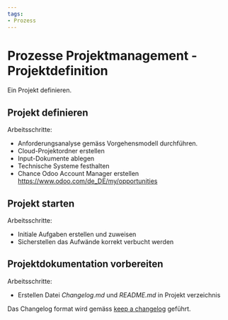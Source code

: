 ```yaml
---
tags:
- Prozess
---
```

# Prozesse Projektmanagement - Projektdefinition
Ein Projekt definieren.

## Projekt definieren

Arbeitsschritte:
* Anforderungsanalyse gemäss Vorgehensmodell durchführen.
* Cloud-Projektordner erstellen
* Input-Dokumente ablegen
* Technische Systeme festhalten
* Chance Odoo Account Manager erstellen https://www.odoo.com/de_DE/my/opportunities

## Projekt starten

Arbeitsschritte:
* Initiale Aufgaben erstellen und zuweisen
* Sicherstellen das Aufwände korrekt verbucht werden

## Projektdokumentation vorbereiten

Arbeitsschritte:
* Erstellen Datei *Changelog.md* und *README.md* in Projekt verzeichnis

Das Changelog format wird gemäss [keep a changelog](https://keepachangelog.com/en/1.0.0/) geführt.